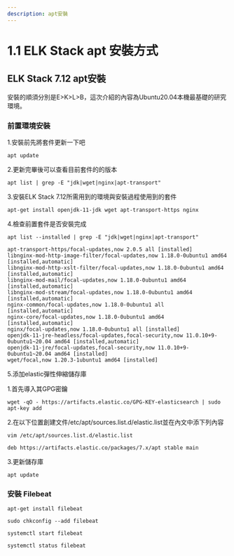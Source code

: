 ```yaml
---
description: apt安裝
---
```


# 1.1 ELK Stack apt 安裝方式

## ELK Stack 7.12 apt安裝

安裝的順須分別是E&gt;K&gt;L&gt;B，這次介紹的內容為Ubuntu20.04本機最基礎的研究環境。

### 前置環境安裝

1.安裝前先將套件更新一下吧

`apt update`

2.更新完畢後可以查看目前套件的的版本

`apt list | grep -E "jdk|wget|nginx|apt-transport"`

3.安裝ELK Stack 7.12所需用到的環境與安裝過程使用到的套件

`apt-get install openjdk-11-jdk wget apt-transport-https nginx`

4.檢查前置套件是否安裝完成

`apt list --installed | grep -E "jdk|wget|nginx|apt-transport"`

```text
apt-transport-https/focal-updates,now 2.0.5 all [installed]
libnginx-mod-http-image-filter/focal-updates,now 1.18.0-0ubuntu1 amd64 [installed,automatic]
libnginx-mod-http-xslt-filter/focal-updates,now 1.18.0-0ubuntu1 amd64 [installed,automatic]
libnginx-mod-mail/focal-updates,now 1.18.0-0ubuntu1 amd64 [installed,automatic]
libnginx-mod-stream/focal-updates,now 1.18.0-0ubuntu1 amd64 [installed,automatic]
nginx-common/focal-updates,now 1.18.0-0ubuntu1 all [installed,automatic]
nginx-core/focal-updates,now 1.18.0-0ubuntu1 amd64 [installed,automatic]
nginx/focal-updates,now 1.18.0-0ubuntu1 all [installed]
openjdk-11-jre-headless/focal-updates,focal-security,now 11.0.10+9-0ubuntu1~20.04 amd64 [installed,automatic]
openjdk-11-jre/focal-updates,focal-security,now 11.0.10+9-0ubuntu1~20.04 amd64 [installed]
wget/focal,now 1.20.3-1ubuntu1 amd64 [installed]
```



5.添加elastic彈性伸縮儲存庫

   1.首先導入其GPG密鑰

`wget -qO - https://artifacts.elastic.co/GPG-KEY-elasticsearch | sudo apt-key add`

   2.在以下位置創建文件/etc/apt/sources.list.d/elastic.list並在內文中添下列內容

`vim /etc/apt/sources.list.d/elastic.list`

```text
deb https://artifacts.elastic.co/packages/7.x/apt stable main
```

   3.更新儲存庫

`apt update`

### 安裝 Filebeat

`apt-get install filebeat`

`sudo chkconfig --add filebeat`

`systemctl start filebeat` 

`systemctl status filebeat`



